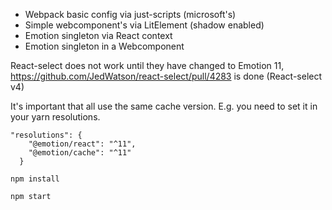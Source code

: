 - Webpack basic config via just-scripts (microsoft's)
- Simple webcomponent's via LitElement (shadow enabled)
- Emotion singleton via React context
- Emotion singleton in a Webcomponent

React-select does not work until they have changed to Emotion 11,
https://github.com/JedWatson/react-select/pull/4283 is done (React-select v4)

It's important that all use the same cache version. E.g. you need to set it in your yarn resolutions.

```
"resolutions": {
    "@emotion/react": "^11",
    "@emotion/cache": "^11"
  }
```

`npm install`

`npm start`
